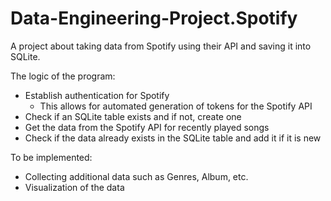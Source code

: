 # Data-Engineering-Project.Spotify
A project about taking data from Spotify using their API and saving it into SQLite.

The logic of the program:
- Establish authentication for Spotify
    - This allows for automated generation of tokens for the Spotify API
- Check if an SQLite table exists and if not, create one
- Get the data from the Spotify API for recently played songs
- Check if the data already exists in the SQLite table and add it if it is new


To be implemented:
- Collecting additional data such as Genres, Album, etc.
- Visualization of the data


